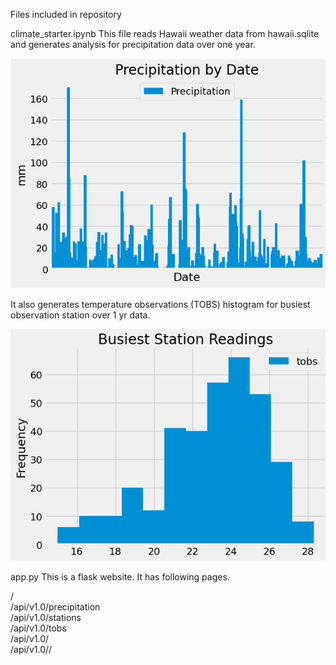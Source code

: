 Files included in repository

climate_starter.ipynb
This file reads Hawaii weather data from hawaii.sqlite and generates analysis for precipitation data over one year.

![Precipitation by date](Images/image1.png)

It also generates temperature observations (TOBS) histogram for busiest observation station over 1 yr data.

![Busiest station readings](/Images/image2.png)


app.py
This is a flask website. It has following pages.  

/  
/api/v1.0/precipitation  
/api/v1.0/stations  
/api/v1.0/tobs  
/api/v1.0/<start>  
/api/v1.0/<start>/<end>  

